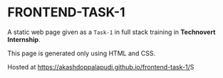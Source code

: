 # FRONTEND-TASK-1

A static web page given as a `Task-1` in full stack training in **Technovert Internship**.

This page is generated only using HTML and CSS.

Hosted at <a href="https://akashdoppalapudi.github.io/frontend-task-1/" target="_blank">https://akashdoppalapudi.github.io/frontend-task-1/</a>S
